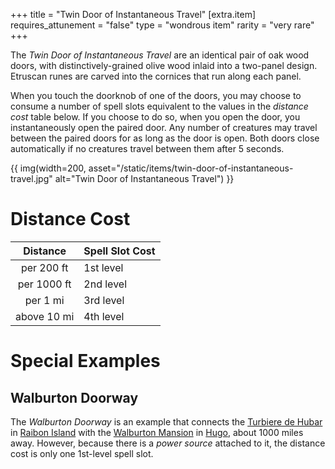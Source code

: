 +++
title = "Twin Door of Instantaneous Travel"
[extra.item]
requires_attunement = "false"
type = "wondrous item"
rarity = "very rare"
+++

The *Twin Door of Instantaneous Travel* are an identical pair of oak wood doors, with distinctively-grained olive wood inlaid into a two-panel design. Etruscan runes are carved into the cornices that run along each panel.

When you touch the doorknob of one of the doors, you may choose to consume a number of spell slots equivalent to the values in the *distance cost* table below. If you choose to do so, when you open the door, you instantaneously open the paired door. Any number of creatures may travel between the paired doors for as long as the door is open. Both doors close automatically if no creatures travel between them after 5 seconds.

{{ img(width=200, asset="/static/items/twin-door-of-instantaneous-travel.jpg" alt="Twin Door of Instantaneous Travel") }}

# Distance Cost
|  Distance   | Spell Slot Cost |
| :---------: | --------------- |
| per 200 ft  | 1st level       |
| per 1000 ft | 2nd level       |
|  per 1 mi   | 3rd level       |
| above 10 mi | 4th level       |

# Special Examples

## Walburton Doorway
The *Walburton Doorway* is an example that connects the [Turbiere de Hubar](@/locations/turbiere-de-hubar.md) in [Raibon Island](@/locations/raibon-island.md) with the [Walburton Mansion](@/locations/walburton-mansion.md) in [Hugo](@/locations/hugo.md), about 1000 miles away. However, because there is a *power source* attached to it, the distance cost is only one 1st-level spell slot.